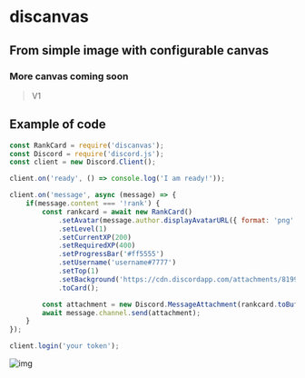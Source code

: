 # discanvas
## From simple image with configurable canvas
### More canvas coming soon

> V1

## Example of code
```js
const RankCard = require('discanvas');
const Discord = require('discord.js');
const client = new Discord.Client();

client.on('ready', () => console.log('I am ready!'));

client.on('message', async (message) => {
    if(message.content === '!rank') {
        const rankcard = await new RankCard()
            .setAvatar(message.author.displayAvatarURL({ format: 'png' }))
            .setLevel(1)
            .setCurrentXP(200)
            .setRequiredXP(400)
            .setProgressBar('#ff5555')
            .setUsername('username#7777')
            .setTop(1)
            .setBackground('https://cdn.discordapp.com/attachments/819995259261288475/835055559941292032/style.jpg')
            .toCard();

        const attachment = new Discord.MessageAttachment(rankcard.toBuffer(), 'RankCard.jpg');
        await message.channel.send(attachment);
    }
});

client.login('your token');
```
![img](https://cdn.discordapp.com/attachments/819995259261288475/839919856513974283/RankCard.jpg)
